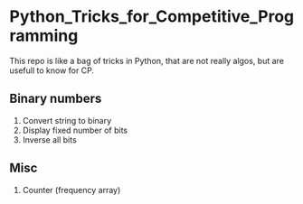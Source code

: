# Python_Tricks_for_Competitive_Programming
This repo is like a bag of tricks in Python, that are not really algos, but are usefull to know for CP.


## Binary numbers
1. Convert string to binary
2. Display fixed number of bits
3. Inverse all bits

## Misc
1. Counter (frequency array)
